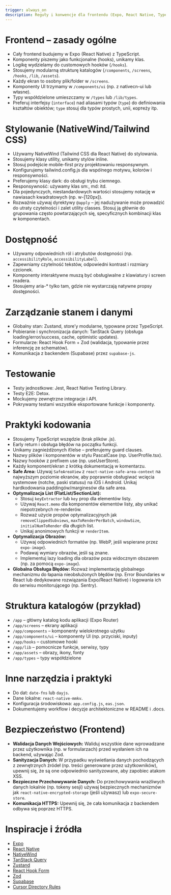 ```yaml
---
trigger: always_on
description: Reguły i konwencje dla frontendu (Expo, React Native, TypeScript, Zustand, TanStack Query, React Hook Form, Zod, NativeWind, dostępność, struktura).
---
```


# Frontend – zasady ogólne

- Cały frontend budujemy w Expo (React Native) z TypeScript.
- Komponenty piszemy jako funkcjonalne (hooks), unikamy klas.
- Logikę wydzielamy do customowych hooków (`/hooks`).
- Stosujemy modularną strukturę katalogów (`/components`, `/screens`, `/hooks`, `/lib`, `/assets`).
- Każdy ekran to osobny plik/folder w `/screens`.
- Komponenty UI trzymamy w `/components/ui` (np. z nativecn-ui lub własne).
- Typy współdzielone umieszczamy w `/types` lub `/lib/types`.
- Preferuj interfejsy (`interface`) nad aliasami typów (`type`) do definiowania kształtów obiektów; `type` stosuj dla typów prostych, unii, кортеży itp.

# Stylowanie (NativeWind/Tailwind CSS)

- Używamy NativeWind (Tailwind CSS dla React Native) do stylowania.
- Stosujemy klasy utility, unikamy stylów inline.
- Stosuj podejście mobile-first przy projektowaniu responsywnym.
- Konfigurujemy tailwind.config.js dla wspólnego motywu, kolorów i responsywności.
- Preferujemy klasy dark: do obsługi trybu ciemnego.
- Responsywność: używamy klas sm:, md: itd.
- Dla pojedynczych, niestandardowych wartości stosujemy notację w nawiasach kwadratowych (np. w-[120px]).
- Rozważnie używaj dyrektywy `@apply` – jej nadużywanie może prowadzić do utraty czytelności i zalet utility classes. Stosuj ją głównie do grupowania często powtarzających się, specyficznych kombinacji klas w komponentach.

# Dostępność

- Używamy odpowiednich ról i atrybutów dostępności (np. `accessibilityRole`, `accessibilityLabel`).
- Zapewniamy czytelność tekstów, odpowiedni kontrast i rozmiary czcionek.
- Komponenty interaktywne muszą być obsługiwalne z klawiatury i screen readera.
- Stosujemy aria-\* tylko tam, gdzie nie wystarczają natywne propsy dostępności.

# Zarządzanie stanem i danymi

- Globalny stan: Zustand, store’y modularne, typowane przez TypeScript.
- Pobieranie i synchronizacja danych: TanStack Query (obsługa loading/error/success, cache, optimistic updates).
- Formularze: React Hook Form + Zod (walidacja, typowanie przez inferencję ze schematów).
- Komunikacja z backendem (Supabase) przez `supabase-js`.

# Testowanie

- Testy jednostkowe: Jest, React Native Testing Library.
- Testy E2E: Detox.
- Mockujemy zewnętrzne integracje i API.
- Pokrywamy testami wszystkie eksportowane funkcje i komponenty.

# Praktyki kodowania

- Stosujemy TypeScript wszędzie (brak plików .js).
- Early return i obsługa błędów na początku funkcji.
- Unikamy zagnieżdżonych if/else – preferujemy guard clauses.
- Nazwy plików i komponentów w stylu PascalCase (np. UserProfile.tsx).
- Nazwy hooków z prefixem use (np. useUserStore).
- Każdy komponent/ekran z krótką dokumentacją w komentarzu.
- **Safe Area:** Używaj `SafeAreaView` z `react-native-safe-area-context` na najwyższym poziomie ekranów, aby poprawnie obsługiwać wcięcia systemowe (notche, paski statusu) na iOS i Android. Unikaj hardkodowania paddingów/marginesów dla safe area.
- **Optymalizacja List (FlatList/SectionList):**
    - Stosuj `keyExtractor` lub `key` prop dla elementów listy.
    - Używaj `React.memo` dla komponentów elementów listy, aby unikać niepotrzebnych re-renderów.
    - Rozważ użycie propów optymalizacyjnych jak `removeClippedSubviews`, `maxToRenderPerBatch`, `windowSize`, `initialNumToRender` dla długich list.
    - Unikaj anonimowych funkcji w `renderItem`.
- **Optymalizacja Obrazów:**
    - Używaj odpowiednich formatów (np. WebP, jeśli wspierane przez `expo-image`).
    - Podawaj wymiary obrazów, jeśli są znane.
    - Implementuj lazy loading dla obrazów poza widocznym obszarem (np. za pomocą `expo-image`).
- **Globalna Obsługa Błędów:** Rozważ implementację globalnego mechanizmu do łapania nieobsłużonych błędów (np. Error Boundaries w React lub dedykowane rozwiązania Expo/React Native) i logowania ich do serwisu monitorującego (np. Sentry).

# Struktura katalogów (przykład)

- `/app` – główny katalog kodu aplikacji (Expo Router)
- `/app/screens` – ekrany aplikacji
- `/app/components` – komponenty wielokrotnego użytku
- `/app/components/ui` – komponenty UI (np. przyciski, inputy)
- `/app/hooks` – customowe hooki
- `/app/lib` – pomocnicze funkcje, serwisy, typy
- `/app/assets` – obrazy, ikony, fonty
- `/app/types` – typy współdzielone

# Inne narzędzia i praktyki

- Do dat: `date-fns` lub `dayjs`.
- Dane lokalne: `react-native-mmkv`.
- Konfiguracja środowiskowa: `app.config.js`, `eas.json`.
- Dokumentujemy workflow i decyzje architektoniczne w README i .docs.

# Bezpieczeństwo (Frontend)

- **Walidacja Danych Wejściowych:** Waliduj wszystkie dane wprowadzane przez użytkownika (np. w formularzach) przed wysłaniem ich na backend, używając Zod.
- **Sanityzacja Danych:** W przypadku wyświetlania danych pochodzących z zewnętrznych źródeł (np. treści generowane przez użytkowników), upewnij się, że są one odpowiednio sanityzowane, aby zapobiec atakom XSS.
- **Bezpieczne Przechowywanie Danych:** Do przechowywania wrażliwych danych lokalnie (np. tokeny sesji) używaj bezpiecznych mechanizmów jak `react-native-encrypted-storage` (jeśli używasz) lub `expo-secure-store`.
- **Komunikacja HTTPS:** Upewnij się, że cała komunikacja z backendem odbywa się poprzez HTTPS.

# Inspiracje i źródła

- [Expo](https://docs.expo.dev/)
- [React Native](https://reactnative.dev/)
- [NativeWind](https://www.nativewind.dev/)
- [TanStack Query](https://tanstack.com/query/latest/docs/react-native/overview)
- [Zustand](https://docs.pmnd.rs/zustand/getting-started/introduction)
- [React Hook Form](https://react-hook-form.com/)
- [Zod](https://zod.dev/)
- [Supabase](https://supabase.com/docs)
- [Cursor Directory Rules](https://cursor.directory/rules)
